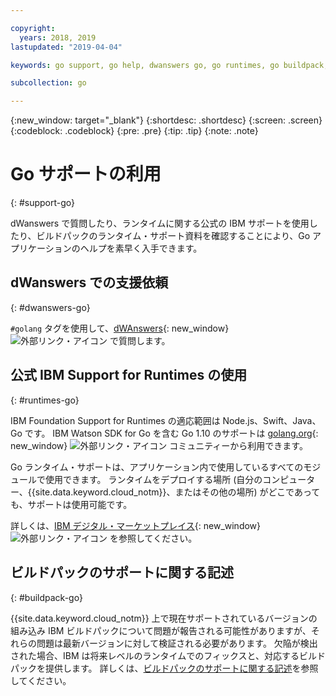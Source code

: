 ```yaml
---

copyright:
  years: 2018, 2019
lastupdated: "2019-04-04"

keywords: go support, go help, dwanswers go, go runtimes, go buildpack, ibm support go, foundation support go, runtime support

subcollection: go

---
```


{:new_window: target="_blank"}
{:shortdesc: .shortdesc}
{:screen: .screen}
{:codeblock: .codeblock}
{:pre: .pre}
{:tip: .tip}
{:note: .note}

# Go サポートの利用
{: #support-go}

dWanswers で質問したり、ランタイムに関する公式の IBM サポートを使用したり、ビルドパックのランタイム・サポート資料を確認することにより、Go アプリケーションのヘルプを素早く入手できます。

## dWanswers での支援依頼
{: #dwanswers-go}

`#golang` タグを使用して、[dWAnswers](https://developer.ibm.com/answers/topics/golang.html){: new_window} ![外部リンク・アイコン](../icons/launch-glyph.svg "外部リンク・アイコン") で質問します。

## 公式 IBM Support for Runtimes の使用
{: #runtimes-go}

IBM Foundation Support for Runtimes の適応範囲は Node.js、Swift、Java、Go です。 IBM Watson SDK for Go を含む Go 1.10 のサポートは [golang.org](https://golang.org/){: new_window} ![外部リンク・アイコン](../icons/launch-glyph.svg "外部リンク・アイコン") コミュニティーから利用できます。 

Go ランタイム・サポートは、アプリケーション内で使用しているすべてのモジュールで使用できます。 ランタイムをデプロイする場所 (自分のコンピューター、{{site.data.keyword.cloud_notm}}、またはその他の場所) がどこであっても、サポートは使用可能です。

詳しくは、[IBM デジタル・マーケットプレイス](https://www.ibm.com/us-en/marketplace/support-for-runtimes){: new_window} ![外部リンク・アイコン](../icons/launch-glyph.svg "外部リンク・アイコン") を参照してください。

## ビルドパックのサポートに関する記述
{: #buildpack-go}

{{site.data.keyword.cloud_notm}} 上で現在サポートされているバージョンの組み込み IBM ビルドパックについて問題が報告される可能性がありますが、それらの問題は最新バージョンに対して検証される必要があります。 欠陥が検出された場合、IBM は将来レベルのランタイムでのフィックスと、対応するビルドパックを提供します。 詳しくは、[ビルドパックのサポートに関する記述](/docs/runtimes-common?topic=runtimes-common-buildpack_support_statement)を参照してください。
